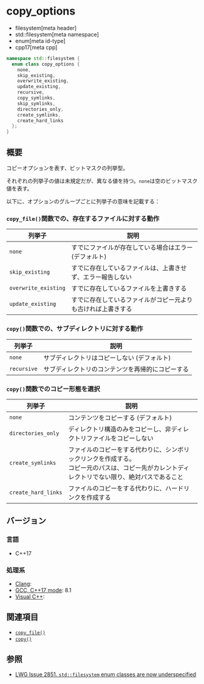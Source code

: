 # copy_options
* filesystem[meta header]
* std::filesystem[meta namespace]
* enum[meta id-type]
* cpp17[meta cpp]

```cpp
namespace std::filesystem {
  enum class copy_options {
    none,
    skip_existing,
    overwrite_existing,
    update_existing,
    recursive,
    copy_symlinks,
    skip_symlinks,
    directories_only,
    create_symlinks,
    create_hard_links
  };
}
```

## 概要
コピーオプションを表す、ビットマスクの列挙型。

それぞれの列挙子の値は未規定だが、異なる値を持つ。`none`は空のビットマスク値を表す。

以下に、オプションのグループごとに列挙子の意味を記載する：

### `copy_file()`関数での、存在するファイルに対する動作

| 列挙子 | 説明 |
|--------|------|
| `none`               | すでにファイルが存在している場合はエラー (デフォルト) |
| `skip_existing`      | すでに存在しているファイルは、上書きせず、エラー報告しない |
| `overwrite_existing` | すでに存在しているファイルを上書きする |
| `update_existing`    | すでに存在しているファイルがコピー元よりも古ければ上書きする |

### `copy()`関数での、サブディレクトリに対する動作

| 列挙子 | 説明 |
|--------|------|
| `none`      | サブディレクトリはコピーしない (デフォルト) |
| `recursive` | サブディレクトリのコンテンツを再帰的にコピーする |

### `copy()`関数でのコピー形態を選択

| 列挙子 | 説明 |
|--------|------|
| `none`             | コンテンツをコピーする (デフォルト) |
| `directories_only` | ディレクトリ構造のみをコピーし、非ディレクトリファイルをコピーしない |
| `create_symlinks`  | ファイルのコピーをする代わりに、シンボリックリンクを作成する。<br/> コピー元のパスは、コピー先がカレントディレクトリでない限り、絶対パスであること |
| `create_hard_links` | ファイルのコピーをする代わりに、ハードリンクを作成する |


## バージョン
### 言語
- C++17

### 処理系
- [Clang](/implementation.md#clang):
- [GCC, C++17 mode](/implementation.md#gcc): 8.1
- [Visual C++](/implementation.md#visual_cpp):


## 関連項目
- [`copy_file()`](copy_file.md)
- [`copy()`](copy.md)


## 参照
- [LWG Issue 2851. `std::filesystem` enum classes are now underspecified](https://wg21.cmeerw.net/lwg/issue2851)

